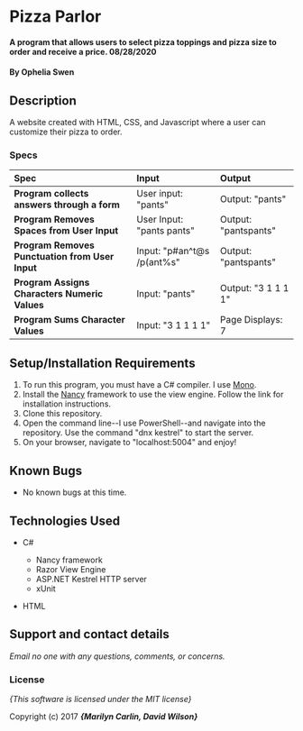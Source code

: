 # Pizza Parlor

#### A program that allows users to select pizza toppings and pizza size to order and receive a price. 08/28/2020

#### By **Ophelia Swen**

## Description

A website created with HTML, CSS, and Javascript where a user can customize their pizza to order.


### Specs
| Spec | Input | Output |
| :-------------     | :------------- | :------------- |
| **Program collects answers through a form** | User input: "pants" | Output: "pants" |
| **Program Removes Spaces from User Input**| User Input: "pants pants" | Output: "pantspants" |
| **Program Removes Punctuation from User Input**| Input: "p#an^t@s  /p(ant%s" | Output: "pantspants" |
| **Program Assigns Characters Numeric Values** | Input: "pants" | Output: "3 1 1 1 1" |
| **Program Sums Character Values**| Input: "3 1 1 1 1" | Page Displays: 7 |

## Setup/Installation Requirements

1. To run this program, you must have a C# compiler. I use [Mono](http://www.mono-project.com).
2. Install the [Nancy](http://nancyfx.org/) framework to use the view engine. Follow the link for installation instructions.
3. Clone this repository.
4. Open the command line--I use PowerShell--and navigate into the repository. Use the command "dnx kestrel" to start the server.
5. On your browser, navigate to "localhost:5004" and enjoy!

## Known Bugs
* No known bugs at this time.

## Technologies Used
* C#
  * Nancy framework
  * Razor View Engine
  * ASP.NET Kestrel HTTP server
  * xUnit

* HTML

## Support and contact details

_Email no one with any questions, comments, or concerns._

### License

*{This software is licensed under the MIT license}*

Copyright (c) 2017 **_{Marilyn Carlin, David Wilson}_**